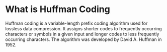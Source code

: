 # What is Huffman Coding
Huffman coding is a variable-length prefix coding algorithm used for lossless data compression. It assigns shorter codes to frequently occurring characters or symbols in a given input and longer codes to less frequently occurring characters. The algorithm was developed by David A. Huffman in 1952.

